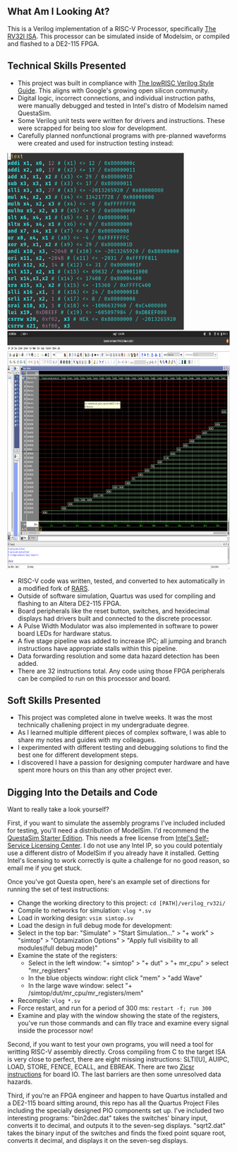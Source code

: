 ## What Am I Looking At?
This is a Verilog implementation of a RISC-V Processor, specifically [The RV32I ISA](https://riscv.org/wp-content/uploads/2019/12/riscv-spec-20191213.pdf#chapter2). This processor can be simulated inside of Modelsim, or compiled and flashed to a DE2-115 FPGA. 

[//]: # ( TODO Check compliance with the RISC-V Architecture Test Suite https://github.com/riscv-non-isa/riscv-arch-test )

## Technical Skills Presented
* This project was built in compliance with [The lowRISC Verilog Style Guide](https://github.com/lowRISC/style-guides/blob/master/VerilogCodingStyle.md). This aligns with Google's growing open silicon community.
* Digital logic, incorrect connections, and individual instruction paths, were manually debugged and tested in Intel's distro of Modelsim named QuestaSim.
* Some Verilog unit tests were written for drivers and instructions. These were scrapped for being too slow for development.
* Carefully planned nonfunctional programs with pre-planned waveforms were created and used for instruction testing instead:

<img src="https://github.com/ZeHolyQofPower/verilog_rv32i/blob/main/test_instructions.png" width="400" height="400"/>

<img src="https://github.com/ZeHolyQofPower/verilog_rv32i/blob/main/registers_state.png" width="1920" height="540"/>

* RISC-V code was written, tested, and converted to hex automatically in a modified fork of [RARS](https://github.com/TheThirdOne/rars).
* Outside of software simulation, Quartus was used for compiling and flashing to an Altera DE2-115 FPGA.
* Board peripherals like the reset button, switches, and hexidecimal displays had drivers built and connected to the discrete processor.
* A Pulse Width Modulator was also implemented in software to power board LEDs for hardware status.
* A five stage pipeline was added to increase IPC; all jumping and branch instructions have appropriate stalls within this pipeline.
* Data forwarding resolution and some data hazard detection has been added.
* There are 32 instructions total. Any code using those FPGA peripherals can be compiled to run on this processor and board.

## Soft Skills Presented
* This project was completed alone in twelve weeks. It was the most technically challening project in my undergraduate degree.
* As I learned multiple different pieces of complex software, I was able to share my notes and guides with my colleagues.
* I experimented with different testing and debugging solutions to find the best one for different development steps.
* I discovered I have a passion for designing computer hardware and have spent more hours on this than any other project ever.

## Digging Into the Details and Code
Want to really take a look yourself?

First, if you want to simulate the assembly programs I've included included for testing, you'll need a distribution of ModelSim. I'd recommend the [QuestaSim Starter Edition](https://www.intel.com/content/www/us/en/software-kit/782455/questa-intel-fpgas-pro-edition-software-version-23-2.html?). This needs a free license from [Intel's Self-Service Licensing Center](https://licensing.intel.com/psg/s/?language=en_US). I do not use any Intel IP, so you could potentialy use a different distro of ModelSim if you already have it installed. Getting Intel's licensing to work correctly is quite a challenge for no good reason, so email me if you get stuck.

Once you've got Questa open, here's an example set of directions for running the set of test instructions:
* Change the working directory to this project: `cd [PATH]/verilog_rv32i/`
* Compile to networks for simulation: `vlog *.sv`
* Load in working design: `vsim simtop.sv`
* Load the design in full debug mode for development:
* Select in the top bar: "Simulate" > "Start Simulation..." > "+ work" > "simtop" > "Optamization Options" > "Apply full visibility to all modules(full debug mode)"
* Examine the state of the registers:
  * Select in the left window: "+ simtop" > "+ dut" > "+ mr_cpu" > select "mr_registers"
  * In the blue objects window: right click "mem" > "add Wave"
  * In the large wave window: select "+ /simtop/dut/mr_cpu/mr_registers/mem"
* Recompile: `vlog *.sv`
* Force restart, and run for a period of 300 ms: `restart -f; run 300`
* Examine and play with the window showing the state of the registers, you've run those commands and can flly trace and examine every signal inside the processor now!

Second, if you want to test your own programs, you will need a tool for writting RISC-V assembly directly. Cross compiling from C to the target ISA is very close to perfect, there are eight missing instructions: SLTI[U], AUIPC, LOAD, STORE, FENCE, ECALL, and EBREAK. There are two [Zicsr instructions](https://riscv.org/wp-content/uploads/2019/12/riscv-spec-20191213.pdf#chapter9) for board IO. The last barriers are then some unresolved data hazards.

Third, if you're an FPGA engineer and happen to have Quartus installed and a DE2-115 board sitting around, this repo has all the Quartus Project Files including the specially designed PIO components set up. I've included two interesting programs: "bin2dec.dat" takes the switches' binary input, converts it to decimal, and outputs it to the seven-seg displays. "sqrt2.dat" takes the binary input of the switches and finds the fixed point square root, converts it decimal, and displays it on the seven-seg displays.
